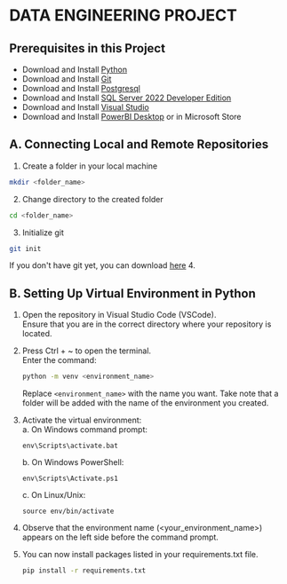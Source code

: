 # DATA ENGINEERING PROJECT

## Prerequisites in this Project
- Download and Install [Python](https://www.python.org/downloads/)
- Download and Install [Git](https://git-scm.com/downloads)
- Download and Install [Postgresql](https://www.postgresql.org/download/)
- Download and Install [SQL Server 2022 Developer Edition](https://www.microsoft.com/en-us/sql-server/sql-server-downloads)
- Download and Install [Visual Studio](https://visualstudio.microsoft.com/downloads/)
- Download and Install [PowerBI Desktop](https://powerbi.microsoft.com/en-us/downloads/) or in Microsoft Store 

## A. Connecting Local and Remote Repositories
1. Create a folder in your local machine
```bash
mkdir <folder_name>
```
2. Change directory to the created folder
```bash
cd <folder_name>
```
3. Initialize git
```bash
git init
```
If you don't have git yet, you can download [here](https://github.com/ninjhaw/DE_Project?tab=readme-ov-file#prerequisites-in-this-project)
4. 


## B. Setting Up Virtual Environment in Python
1. Open the repository in Visual Studio Code (VSCode).<br>
    Ensure that you are in the correct directory where your repository is located.

2. Press Ctrl + ~ to open the terminal.  
    Enter the command:  

    ```bash
    python -m venv <environment_name>
    ```  

    Replace ```<environment_name>``` with the name you want. 
    Take note that a folder will be added with the name of the environment you created. 

3. Activate the virtual environment:  
    a. On Windows command prompt: 

    ```
    env\Scripts\activate.bat
    ```
    b. On Windows PowerShell:  

    ```
    env\Scripts\Activate.ps1
    ```
    c. On Linux/Unix:  

    ```
    source env/bin/activate
    ```

4. Observe that the environment name (<your_environment_name>) appears on the left side before the command prompt.
5. You can now install packages listed in your requirements.txt file. 

    ```bash
    pip install -r requirements.txt
    ```

    